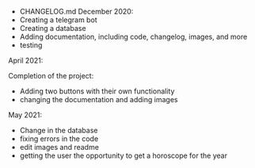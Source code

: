 - CHANGELOG.md
December 2020:
- Creating a telegram bot
- Creating a database
- Adding documentation, including code, changelog, images, and more
- testing

April 2021:

Completion of the project:
- Adding two buttons with their own functionality
- changing the documentation and adding images

May 2021:
- Change in the database
- fixing errors in the code
- edit images and readme
- getting the user the opportunity to get a horoscope for the year
